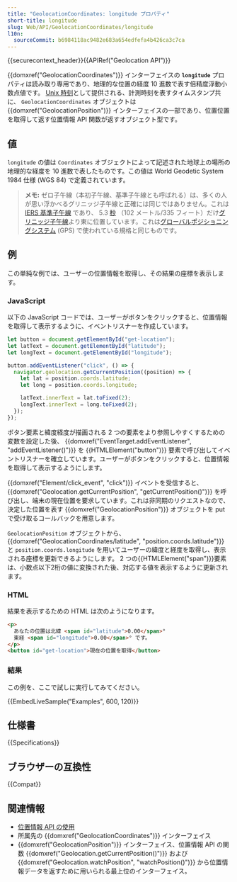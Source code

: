 ```yaml
---
title: "GeolocationCoordinates: longitude プロパティ"
short-title: longitude
slug: Web/API/GeolocationCoordinates/longitude
l10n:
  sourceCommit: b6984118ac9482e683a654edfefa4b426ca3c7ca
---
```


{{securecontext_header}}{{APIRef("Geolocation API")}}

{{domxref("GeolocationCoordinates")}} インターフェイスの **`longitude`** プロパティは読み取り専用であり、地理的な位置の経度 10 進数で表す倍精度浮動小数点値です。
[Unix 時刻](/ja/docs/Glossary/Unix_time)として提供される、計測時刻を表すタイムスタンプ共に、 `GeolocationCoordinates` オブジェクトは {{domxref("GeolocationPosition")}} インターフェイスの一部であり、位置位置を取得して返す位置情報 API 関数が返すオブジェクト型です。

## 値

`longitude` の値は `Coordinates` オブジェクトによって記述された地球上の場所の地理的な経度を 10 進数で表したものです。この値は World Geodetic System 1984 仕様 (WGS 84) で定義されています。

> **メモ:** ゼロ子午線（本初子午線、基準子午線とも呼ばれる）は、多くの人が思い浮かべるグリニッジ子午線と正確には同じではありません。これは [IERS 基準子午線](https://ja.wikipedia.org/wiki/IERS基準子午線) であり、 5.3 [秒](https://ja.wikipedia.org/wiki/度_(角度)) （102 メートル/335 フィート）だけ[グリニッジ子午線](https://ja.wikipedia.org/wiki/グリニッジ子午線)より東に位置しています。これは[グローバルポジショニングシステム](https://ja.wikipedia.org/wiki/グローバル・ポジショニング・システム) (GPS) で使われている規格と同じものです。

## 例

この単純な例では、ユーザーの位置情報を取得し、その結果の座標を表示します。

### JavaScript

以下の JavaScript コードでは、ユーザーがボタンをクリックすると、位置情報を取得して表示するように、イベントリスナーを作成しています。

```js
let button = document.getElementById("get-location");
let latText = document.getElementById("latitude");
let longText = document.getElementById("longitude");

button.addEventListener("click", () => {
  navigator.geolocation.getCurrentPosition((position) => {
    let lat = position.coords.latitude;
    let long = position.coords.longitude;

    latText.innerText = lat.toFixed(2);
    longText.innerText = long.toFixed(2);
  });
});
```

ボタン要素と緯度経度が描画される 2 つの要素をより参照しやすくするための変数を設定した後、 {{domxref("EventTarget.addEventListener", "addEventListener()")}} を {{HTMLElement("button")}} 要素で呼び出してイベントリスナーを確立しています。ユーザーがボタンをクリックすると、位置情報を取得して表示するようにします。

{{domxref("Element/click_event", "click")}} イベントを受信すると、{{domxref("Geolocation.getCurrentPosition", "getCurrentPosition()")}} を呼び出し、端末の現在位置を要求しています。これは非同期のリクエストなので、決定した位置を表す {{domxref("GeolocationPosition")}} オブジェクトを put で受け取るコールバックを用意します。

`GeolocationPosition` オブジェクトから、 {{domxref("GeolocationCoordinates/latitude", "position.coords.latitude")}} と `position.coords.longitude` を用いてユーザーの緯度と経度を取得し、表示される座標を更新できるようにします。 2 つの{{HTMLElement("span")}}要素は、小数点以下2桁の値に変換された後、対応する値を表示するように更新されます。

### HTML

結果を表示するための HTML は次のようになります。

```html
<p>
  あなたの位置は北緯 <span id="latitude">0.00</span>°
  東経 <span id="longitude">0.00</span>° です。
</p>
<button id="get-location">現在の位置を取得</button>
```

### 結果

この例を、ここで試しに実行してみてください。

{{EmbedLiveSample("Examples", 600, 120)}}

## 仕様書

{{Specifications}}

## ブラウザーの互換性

{{Compat}}

## 関連情報

- [位置情報 API の使用](/ja/docs/Web/API/Geolocation_API/Using_the_Geolocation_API)
- 所属先の {{domxref("GeolocationCoordinates")}} インターフェイス
- {{domxref("GeolocationPosition")}} インターフェイス、位置情報 API の関数 {{domxref("Geolocation.getCurrentPosition()")}} および {{domxref("Geolocation.watchPosition", "watchPosition()")}} から位置情報データを返すために用いられる最上位のインターフェイス。
